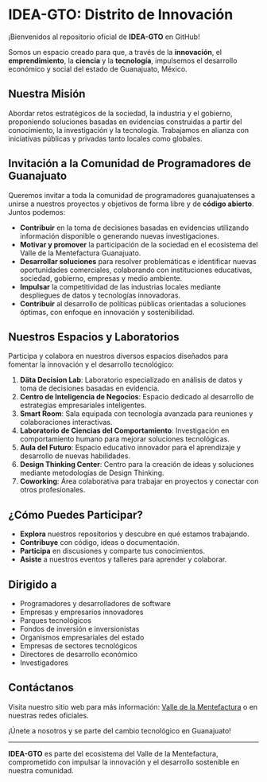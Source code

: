 
# IDEA-GTO: Distrito de Innovación

¡Bienvenidos al repositorio oficial de **IDEA-GTO** en GitHub!

Somos un espacio creado para que, a través de la **innovación**, el **emprendimiento**, la **ciencia** y la **tecnología**, impulsemos el desarrollo económico y social del estado de Guanajuato, México.

## Nuestra Misión

Abordar retos estratégicos de la sociedad, la industria y el gobierno, proponiendo soluciones basadas en evidencias construidas a partir del conocimiento, la investigación y la tecnología. Trabajamos en alianza con iniciativas públicas y privadas tanto locales como globales.

## Invitación a la Comunidad de Programadores de Guanajuato

Queremos invitar a toda la comunidad de programadores guanajuatenses a unirse a nuestros proyectos y objetivos de forma libre y de **código abierto**. Juntos podemos:

- **Contribuir** en la toma de decisiones basadas en evidencias utilizando información disponible o generando nuevas investigaciones.
- **Motivar y promover** la participación de la sociedad en el ecosistema del Valle de la Mentefactura Guanajuato.
- **Desarrollar soluciones** para resolver problemáticas e identificar nuevas oportunidades comerciales, colaborando con instituciones educativas, sociedad, gobierno, empresas y medio ambiente.
- **Impulsar** la competitividad de las industrias locales mediante despliegues de datos y tecnologías innovadoras.
- **Contribuir** al desarrollo de políticas públicas orientadas a soluciones óptimas, con enfoque en innovación y sostenibilidad.

## Nuestros Espacios y Laboratorios

Participa y colabora en nuestros diversos espacios diseñados para fomentar la innovación y el desarrollo tecnológico:

1. **Däta Decision Lab**: Laboratorio especializado en análisis de datos y toma de decisiones basadas en evidencia.
2. **Centro de Inteligencia de Negocios**: Espacio dedicado al desarrollo de estrategias empresariales inteligentes.
3. **Smart Room**: Sala equipada con tecnología avanzada para reuniones y colaboraciones interactivas.
4. **Laboratorio de Ciencias del Comportamiento**: Investigación en comportamiento humano para mejorar soluciones tecnológicas.
5. **Aula del Futuro**: Espacio educativo innovador para el aprendizaje y desarrollo de nuevas habilidades.
6. **Design Thinking Center**: Centro para la creación de ideas y soluciones mediante metodologías de Design Thinking.
7. **Coworking**: Área colaborativa para trabajar en proyectos y conectar con otros profesionales.

## ¿Cómo Puedes Participar?

- **Explora** nuestros repositorios y descubre en qué estamos trabajando.
- **Contribuye** con código, ideas o documentación.
- **Participa** en discusiones y comparte tus conocimientos.
- **Asiste** a nuestros eventos y talleres para aprender y colaborar.

## Dirigido a

- Programadores y desarrolladores de software
- Empresas y empresarios innovadores
- Parques tecnológicos
- Fondos de inversión e inversionistas
- Organismos empresariales del estado
- Empresas de sectores tecnológicos
- Directores de desarrollo económico
- Investigadores

## Contáctanos

Visita nuestro sitio web para más información: [Valle de la Mentefactura](https://www.valledelamentefactura.com/) o en nuestras redes oficiales.

¡Únete a nosotros y se parte del cambio tecnológico en Guanajuato!

---

**IDEA-GTO** es parte del ecosistema del Valle de la Mentefactura, comprometido con impulsar la innovación y el desarrollo sostenible en nuestra comunidad.

